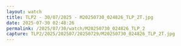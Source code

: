 ```yaml
---
layout: watch
title: TLP2 - 30/07/2025 - M20250730_024826_TLP_2T.jpg
date: 2025-07-30 02:48:26
permalink: /2025/07/30/watch/M20250730_024826_TLP_2
capture: TLP2/2025/202507/20250729/M20250730_024826_TLP_2T.jpg
---
```

